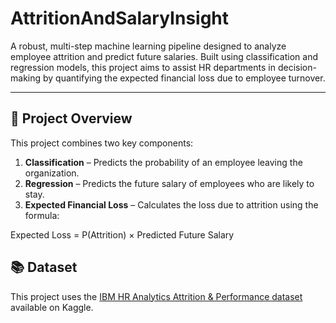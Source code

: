 # AttritionAndSalaryInsight

A robust, multi-step machine learning pipeline designed to analyze employee attrition and predict future salaries. Built using classification and regression models, this project aims to assist HR departments in decision-making by quantifying the expected financial loss due to employee turnover.

---

## 🧠 Project Overview

This project combines two key components:

1. **Classification** – Predicts the probability of an employee leaving the organization.
2. **Regression** – Predicts the future salary of employees who are likely to stay.
3. **Expected Financial Loss** – Calculates the loss due to attrition using the formula:

Expected Loss = P(Attrition) × Predicted Future Salary

## 📚 Dataset

This project uses the [IBM HR Analytics Attrition & Performance dataset](https://www.kaggle.com/pavansubhasht/ibm-hr-analytics-attrition-dataset) available on Kaggle.
